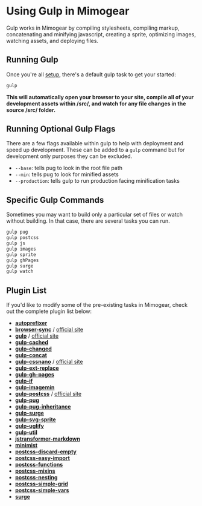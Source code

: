 # Using Gulp in Mimogear

Gulp works in Mimogear by compiling stylesheets, compiling markup, concatenating and minifying javascript, creating a sprite, optimizing images, watching assets, and deploying files.

## Running Gulp

Once you're all [setup](https://github.com/mimoduo/mimogear/tree/master/docs), there's a default gulp task to get your started:

```sh
gulp
```

**This will automatically open your browser to your site, compile all of your development assets within /src/, and watch for any file changes in the source /src/ folder.**

## Running Optional Gulp Flags

There are a few flags available within gulp to help with deployment and speed up development. These can be added to a `gulp` command but for development only purposes they can be excluded.

* `--base`: tells pug to look in the root file path
* `--min`: tells pug to look for minified assets
* `--production`: tells gulp to run production facing minification tasks

## Specific Gulp Commands

Sometimes you may want to build only a particular set of files or watch without building. In that case, there are several tasks you can run.

```sh
gulp pug
gulp postcss
gulp js
gulp images
gulp sprite
gulp ghPages
gulp surge
gulp watch
```

## Plugin List

If you'd like to modify some of the pre-existing tasks in Mimogear, check out the complete plugin list below:

* [**autoprefixer**](https://github.com/postcss/autoprefixer)
* [**browser-sync**](https://github.com/BrowserSync/browser-sync) / [official site](https://www.browsersync.io/)
* [**gulp**](https://github.com/gulpjs/gulp) / [official site](http://gulpjs.com/)
* [**gulp-cached**](https://github.com/contra/gulp-cached)
* [**gulp-changed**](https://github.com/sindresorhus/gulp-changed)
* [**gulp-concat**](https://github.com/contra/gulp-concat)
* [**gulp-cssnano**](https://github.com/ben-eb/gulp-cssnano) / [official site](http://cssnano.co/)
* [**gulp-ext-replace**](https://github.com/tjeastmond/gulp-ext-replace)
* [**gulp-gh-pages**](https://github.com/shinnn/gulp-gh-pages)
* [**gulp-if**](https://github.com/robrich/gulp-if)
* [**gulp-imagemin**](https://github.com/sindresorhus/gulp-imagemin)
* [**gulp-postcss**](https://github.com/postcss/gulp-postcss) / [official site](http://postcss.org/)
* [**gulp-pug**](https://github.com/jamen/gulp-pug)
* [**gulp-pug-inheritance**](https://github.com/pure180/gulp-pug-inheritance)
* [**gulp-surge**](https://github.com/surge-sh/gulp-surge)
* [**gulp-svg-sprite**](https://github.com/jkphl/gulp-svg-sprite)
* [**gulp-uglify**](https://github.com/terinjokes/gulp-uglify)
* [**gulp-util**](https://github.com/gulpjs/gulp-util)
* [**jstransformer-markdown**](https://github.com/jstransformers/jstransformer-markdown)
* [**minimist**](https://github.com/substack/minimist)
* [**postcss-discard-empty**](https://github.com/ben-eb/postcss-discard-empty)
* [**postcss-easy-import**](https://github.com/TrySound/postcss-easy-import)
* [**postcss-functions**](https://github.com/andyjansson/postcss-functions)
* [**postcss-mixins**](https://github.com/postcss/postcss-mixins)
* [**postcss-nesting**](https://github.com/jonathantneal/postcss-nesting)
* [**postcss-simple-grid**](https://github.com/iamfrntdv/postcss-simple-grid)
* [**postcss-simple-vars**](https://github.com/postcss/postcss-simple-vars)
* [**surge**](https://github.com/sintaxi/surge)
